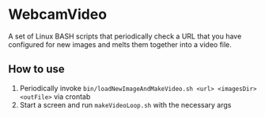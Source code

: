 # WebcamVideo
A set of Linux BASH scripts that periodically check a URL that you have configured for new images and melts them together into a video file.

## How to use

1. Periodically invoke `bin/loadNewImageAndMakeVideo.sh <url> <imagesDir> <outFile>` via crontab
2. Start a screen and run `makeVideoLoop.sh` with the necessary args

